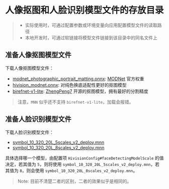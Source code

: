人像抠图和人脸识别模型文件的存放目录
===================================

> - 实际使用时，可通过配置参数或环境变量向应用配置模型文件的读取路径
> - 本地开发时，可通过软链接将模型文件链接到该目录中的同名文件上

## 准备人像抠图模型文件

下载人像抠图模型文件：
- [modnet_photographic_portrait_matting.onnx](https://github.com/Zeyi-Lin/HivisionIDPhotos/releases/download/pretrained-model/modnet_photographic_portrait_matting.onnx):
  [MODNet](https://github.com/ZHKKKe/MODNet) 官方权重
- [hivision_modnet.onnx](https://github.com/Zeyi-Lin/HivisionIDPhotos/releases/download/pretrained-model/hivision_modnet.onnx):
  对纯色换底适配性更好的抠图模型
- [birefnet-v1-lite](https://github.com/ZhengPeng7/BiRefNet/releases/download/v1/BiRefNet-general-bb_swin_v1_tiny-epoch_232.onnx):
  [ZhengPeng7](https://github.com/ZhengPeng7/BiRefNet) 开源的抠图模型，拥有最好的分割精度

> 注意，`MNN` 似乎还不支持 `birefnet-v1-lite`，加载会报错。

## 准备人脸识别模型文件

下载人脸识别模型文件：
- [symbol_10_320_20L_5scales_v2_deploy.mnn](https://github.com/zjkhahah/HivisionIDPhotos-cpp/releases/tag/v1.0/symbol_10_320_20L_5scales_v2_deploy.mnn)
- [symbol_10_320_20L_8scales_v2_deploy.mnn](https://github.com/zjkhahah/HivisionIDPhotos-cpp/releases/tag/v1.0/symbol_10_320_20L_8scales_v2_deploy.mnn)

具体选择哪一个模型，由配置项 `HivisionConfig#faceDetectingModelScale`
的值决定，若其值为 `5`，则将使用 `symbol_10_320_20L_5scales_v2_deploy.mnn`，若其值为
`8`，则会使用 `symbol_10_320_20L_8scales_v2_deploy.mnn`。

> Note: 目前不清楚二者的区别，二者的效果似乎是相同的。
